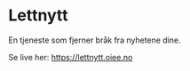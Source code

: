 # Lettnytt

En tjeneste som fjerner bråk fra nyhetene dine.


Se live her: https://lettnytt.oiee.no

